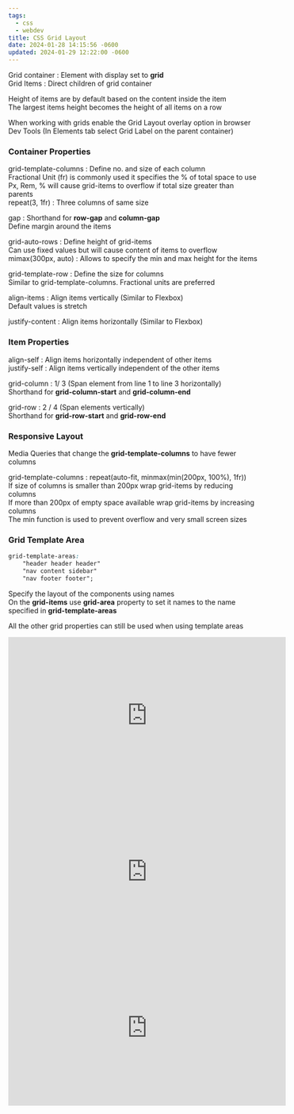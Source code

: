 ```yaml
---
tags:
  - css
  - webdev
title: CSS Grid Layout
date: 2024-01-28 14:15:56 -0600
updated: 2024-01-29 12:22:00 -0600
---
```


Grid container : Element with display set to **grid**  
Grid Items : Direct children of grid container

Height of items are by default based on the content inside the item  
The largest items height becomes the height of all items on a row

When working with grids enable the Grid Layout overlay option in browser Dev Tools (In Elements tab select Grid Label on the parent container)

### Container Properties

grid-template-columns : Define no. and size of each column  
Fractional Unit (fr) is commonly used it specifies the % of total space to use  
Px, Rem, % will cause grid-items to overflow if total size greater than parents  
repeat(3, 1fr) : Three columns of same size

gap : Shorthand for **row-gap** and **column-gap**  
Define margin around the items

grid-auto-rows : Define height of grid-items  
Can use fixed values but will cause content of items to overflow  
mimax(300px, auto) : Allows to specify the min and max height for the items

grid-template-row : Define the size for columns  
Similar to grid-template-columns. Fractional units are preferred

align-items : Align items vertically (Similar to Flexbox)  
Default values is stretch

justify-content : Align items horizontally (Similar to Flexbox)

### Item Properties

align-self : Align items horizontally independent of other items  
justify-self : Align items vertically independent of the other items

grid-column : 1/ 3 (Span element from line 1 to line 3  horizontally)  
Shorthand for **grid-column-start** and **grid-column-end**

grid-row : 2 / 4 (Span elements vertically)  
Shorthand for **grid-row-start** and **grid-row-end**

### Responsive Layout

Media Queries that change the **grid-template-columns** to have fewer columns

grid-template-columns : repeat(auto-fit, minmax(min(200px, 100%), 1fr))  
If size of columns is smaller than 200px wrap grid-items by reducing columns  
If more than 200px of empty space available wrap grid-items by increasing columns  
The min function is used to prevent overflow and very small screen sizes

### Grid Template Area

````css
grid-template-areas:
	"header header header"
	"nav content sidebar"
	"nav footer footer";
````

Specify the layout of the components using names  
On the **grid-items** use **grid-area** property to set it names to the name specified in **grid-template-areas**

All the other grid properties can still be used when using template areas

<iframe width="560" height="315" src="https://www.youtube-nocookie.com/embed/0xMQfnTU6oo?si=JcgVJ37ye8EEqlLy" title="YouTube video player" frameborder="0" allow="accelerometer; autoplay; clipboard-write; encrypted-media; gyroscope; picture-in-picture; web-share" allowfullscreen></iframe>

<iframe width="560" height="315" src="https://www.youtube-nocookie.com/embed/rg7Fvvl3taU?si=rRfd1BEffhbh6dvJ" title="YouTube video player" frameborder="0" allow="accelerometer; autoplay; clipboard-write; encrypted-media; gyroscope; picture-in-picture; web-share" allowfullscreen></iframe>

<iframe width="560" height="315" src="https://www.youtube-nocookie.com/embed/videoseries?si=Kp1eKWXewQZhUf1W&amp;list=PLu8EoSxDXHP5CIFvt9-ze3IngcdAc2xKG" title="YouTube video player" frameborder="0" allow="accelerometer; autoplay; clipboard-write; encrypted-media; gyroscope; picture-in-picture; web-share" allowfullscreen></iframe>
